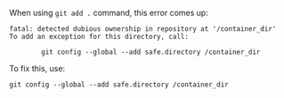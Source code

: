 When using `git add .` command, this error comes up:

```text
fatal: detected dubious ownership in repository at '/container_dir'
To add an exception for this directory, call:

        git config --global --add safe.directory /container_dir
```

To fix this, use:
```
git config --global --add safe.directory /container_dir
```
